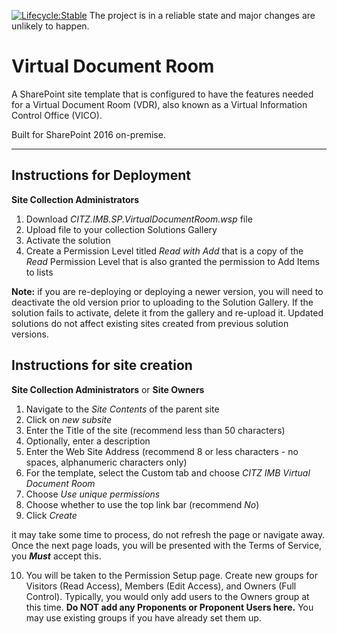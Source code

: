 [![Lifecycle:Stable](https://img.shields.io/badge/Lifecycle-Stable-97ca00)](https://github.com/bcgov/repomountie/blob/master/doc/lifecycle-badges.md)
The project is in a reliable state and major changes are unlikely to happen.

# Virtual Document Room

A SharePoint site template that is configured to have the features needed for a Virtual Document Room (VDR), also known as a Virtual Information Control Office (VICO).

Built for SharePoint 2016 on-premise.

---

## Instructions for Deployment

**Site Collection Administrators**

1. Download _CITZ.IMB.SP.VirtualDocumentRoom.wsp_ file
2. Upload file to your collection Solutions Gallery
3. Activate the solution
4. Create a Permission Level titled _Read with Add_ that is a copy of the _Read_ Permission Level that is also granted the permission to Add Items to lists

**Note:** if you are re-deploying or deploying a newer version, you will need to deactivate the old version prior to uploading to the Solution Gallery. If the solution fails to activate, delete it from the gallery and re-upload it. Updated solutions do not affect existing sites created from previous solution versions.

## Instructions for site creation

**Site Collection Administrators** or **Site Owners**

1. Navigate to the _Site Contents_ of the parent site
2. Click on _new subsite_
3. Enter the Title of the site (recommend less than 50 characters)
4. Optionally, enter a description
5. Enter the Web Site Address (recommend 8 or less characters - no spaces, alphanumeric characters only)
6. For the template, select the Custom tab and choose _CITZ IMB Virtual Document Room_
7. Choose _Use unique permissions_
8. Choose whether to use the top link bar (recommend _No_)
9. Click _Create_

it may take some time to process, do not refresh the page or navigate away. Once the next page loads, you will be presented with the Terms of Service, you **_Must_** accept this.

10. You will be taken to the Permission Setup page.  Create new groups for Visitors (Read Access), Members (Edit Access), and Owners (Full Control). Typically, you would only add users to the Owners group at this time. **Do NOT add any Proponents or Proponent Users here.** You may use existing groups if you have already set them up.
